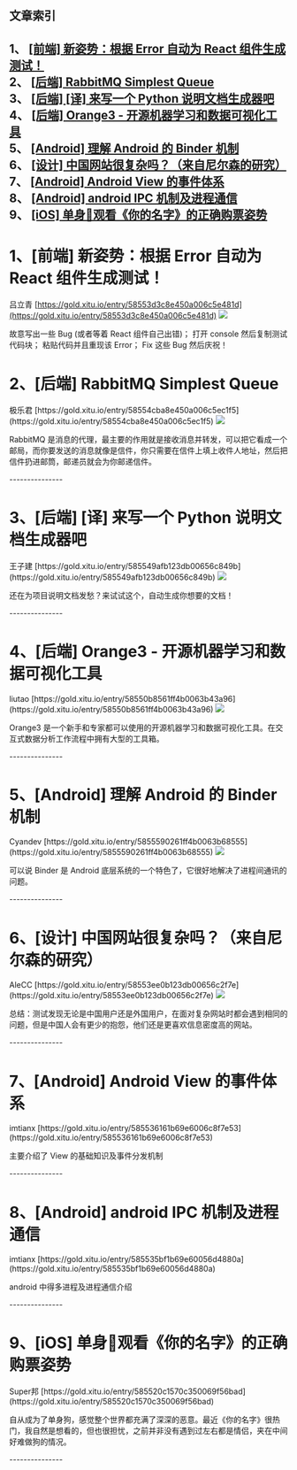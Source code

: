 ## 文章索引
1、 <a href="#1前端-新姿势根据-error-自动为-react-组件生成测试" >[前端] 新姿势：根据 Error 自动为 React 组件生成测试！</a><br/>
2、 <a href="#2后端-rabbitmq-simplest-queue" >[后端] RabbitMQ Simplest Queue</a><br/>
3、 <a href="#3后端-译-来写一个-python-说明文档生成器吧" >[后端] [译] 来写一个 Python 说明文档生成器吧</a><br/>
4、 <a href="#4后端-orange3---开源机器学习和数据可视化工具" >[后端] Orange3 - 开源机器学习和数据可视化工具</a><br/>
5、 <a href="#5android-理解-android-的-binder-机制" >[Android] 理解 Android 的 Binder 机制</a><br/>
6、 <a href="#6设计-中国网站很复杂吗来自尼尔森的研究" >[设计] 中国网站很复杂吗？（来自尼尔森的研究）</a><br/>
7、 <a href="#7android-android-view-的事件体系" >[Android] Android View 的事件体系</a><br/>
8、 <a href="#8android-android-ipc-机制及进程通信" >[Android] android IPC 机制及进程通信</a><br/>
9、 <a href="#9ios-单身🐶观看你的名字的正确购票姿势" >[iOS] 单身🐶观看《你的名字》的正确购票姿势</a><br/><h1 id="#title_0" >1、[前端] 新姿势：根据 Error 自动为 React 组件生成测试！</h1>
吕立青
[https://gold.xitu.io/entry/58553d3c8e450a006c5e481d](https://gold.xitu.io/entry/58553d3c8e450a006c5e481d)
<img src="https://dn-mhke0kuv.qbox.me/f12f4a997f44af24d334.jpg?imageView/2/w/800/h/600/q/80/format/png"/><p>故意写出一些 Bug (或者等着 React 组件自己出错)；
打开 console 然后复制测试代码块；
粘贴代码并且重现该 Error；
Fix 这些 Bug 然后庆祝！</p><p></p>
---------------
<h1 id="#title_1" >2、[后端] RabbitMQ Simplest Queue</h1>
极乐君
[https://gold.xitu.io/entry/58554cba8e450a006c5ec1f5](https://gold.xitu.io/entry/58554cba8e450a006c5ec1f5)
<img src="https://dn-mhke0kuv.qbox.me/579eafa363b16aeb94fb.jpg?imageView/2/w/800/h/600/q/80/format/png"/><p>RabbitMQ 是消息的代理，最主要的作用就是接收消息并转发，可以把它看成一个邮局，而你要发送的消息就像是信件，你只需要在信件上填上收件人地址，然后把信件扔进邮筒，邮递员就会为你邮递信件。</p><p></p>
---------------
<h1 id="#title_2" >3、[后端] [译] 来写一个 Python 说明文档生成器吧</h1>
王子建
[https://gold.xitu.io/entry/585549afb123db00656c849b](https://gold.xitu.io/entry/585549afb123db00656c849b)
<img src="https://dn-mhke0kuv.qbox.me/63699c296af7ab1831bd.jpg?imageView/2/w/800/h/600/q/80/format/png"/><p>还在为项目说明文档发愁？来试试这个，自动生成你想要的文档！</p><p></p>
---------------
<h1 id="#title_3" >4、[后端] Orange3 - 开源机器学习和数据可视化工具</h1>
liutao
[https://gold.xitu.io/entry/58550b8561ff4b0063b43a96](https://gold.xitu.io/entry/58550b8561ff4b0063b43a96)
<img src="https://dn-mhke0kuv.qbox.me/89121da193d606586002.png?imageView/2/w/800/h/600/q/80/format/png"/><p>Orange3 是一个新手和专家都可以使用的开源机器学习和数据可视化工具。在交互式数据分析工作流程中拥有大型的工具箱。</p><p></p>
---------------
<h1 id="#title_4" >5、[Android] 理解 Android 的 Binder 机制</h1>
Cyandev
[https://gold.xitu.io/entry/5855590261ff4b0063b68555](https://gold.xitu.io/entry/5855590261ff4b0063b68555)
<img src="https://dn-mhke0kuv.qbox.me/0be504245671442b3163.png?imageView/2/w/800/h/600/q/80/format/png"/><p>可以说 Binder 是 Android 底层系统的一个特色了，它很好地解决了进程间通讯的问题。</p><p></p>
---------------
<h1 id="#title_5" >6、[设计] 中国网站很复杂吗？（来自尼尔森的研究）</h1>
AleCC
[https://gold.xitu.io/entry/58553ee0b123db00656c2f7e](https://gold.xitu.io/entry/58553ee0b123db00656c2f7e)
<img src="https://dn-mhke0kuv.qbox.me/32392999849d7d151249.png?imageView/2/w/800/h/600/q/80/format/png"/><p>总结：测试发现无论是中国用户还是外国用户，在面对复杂网站时都会遇到相同的问题，但是中国人会有更少的抱怨，他们还是更喜欢信息密度高的网站。</p><p></p>
---------------
<h1 id="#title_6" >7、[Android] Android View 的事件体系</h1>
imtianx
[https://gold.xitu.io/entry/585536161b69e6006c8f7e53](https://gold.xitu.io/entry/585536161b69e6006c8f7e53)
<p>主要介绍了 View 的基础知识及事件分发机制</p><p></p>
---------------
<h1 id="#title_7" >8、[Android] android IPC 机制及进程通信</h1>
imtianx
[https://gold.xitu.io/entry/585535bf1b69e60056d4880a](https://gold.xitu.io/entry/585535bf1b69e60056d4880a)
<p>android 中得多进程及进程通信介绍</p><p></p>
---------------
<h1 id="#title_8" >9、[iOS] 单身🐶观看《你的名字》的正确购票姿势</h1>
Super邦
[https://gold.xitu.io/entry/585520c1570c350069f56bad](https://gold.xitu.io/entry/585520c1570c350069f56bad)
<p>自从成为了单身狗，感觉整个世界都充满了深深的恶意。最近《你的名字》很热门，我自然是想看的，但也很担忧，之前并非没有遇到过左右都是情侣，夹在中间好难做狗的情况。</p><p></p>
---------------